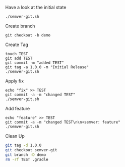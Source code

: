 Have a look at the initial state

```
./semver-git.sh
```

Create branch

```
git checkout -b demo
```

Create Tag

```
touch TEST
git add TEST
git commit -m "added TEST"
git tag -a 1.0.0 -m "Initial Release"
./semver-git.sh
```

Apply fix

```
echo "fix" >> TEST
git commit -a -m "changed TEST"
./semver-git.sh
```

Add feature

```
echo "feature" >> TEST
git commit -a -m "changed TEST\n\n+semver: feature"
./semver-git.sh
```

Clean Up

```sh
git tag -d 1.0.0
git checkout semver-git
git branch -D demo
rm -rf TEST .gradle
```
